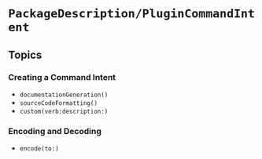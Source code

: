 # ``PackageDescription/PluginCommandIntent``

## Topics

### Creating a Command Intent

- ``documentationGeneration()``
- ``sourceCodeFormatting()``
- ``custom(verb:description:)``

### Encoding and Decoding

- ``encode(to:)``

